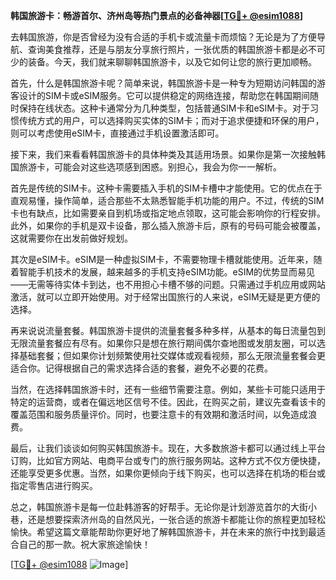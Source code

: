 **韩国旅游卡：畅游首尔、济州岛等热门景点的必备神器[[TG💪+ @esim1088](https://t.me/s/esim1088)]**

去韩国旅游，你是否曾经为没有合适的手机卡或流量卡而烦恼？无论是为了方便导航、查询美食推荐，还是与朋友分享旅行照片，一张优质的韩国旅游卡都是必不可少的装备。今天，我们就来聊聊韩国旅游卡，以及它如何让您的旅行更加顺畅。

首先，什么是韩国旅游卡呢？简单来说，韩国旅游卡是一种专为短期访问韩国的游客设计的SIM卡或eSIM服务。它可以提供稳定的网络连接，帮助您在韩国期间随时保持在线状态。这种卡通常分为几种类型，包括普通SIM卡和eSIM卡。对于习惯传统方式的用户，可以选择购买实体的SIM卡；而对于追求便捷和环保的用户，则可以考虑使用eSIM卡，直接通过手机设置激活即可。

接下来，我们来看看韩国旅游卡的具体种类及其适用场景。如果你是第一次接触韩国旅游卡，可能会对这些选项感到困惑。别担心，我会为你一一解析。

首先是传统的SIM卡。这种卡需要插入手机的SIM卡槽中才能使用。它的优点在于直观易懂，操作简单，适合那些不太熟悉智能手机功能的用户。不过，传统的SIM卡也有缺点，比如需要亲自到机场或指定地点领取，这可能会影响你的行程安排。此外，如果你的手机是双卡设备，那么插入旅游卡后，原有的号码可能会被覆盖，这就需要你在出发前做好规划。

其次是eSIM卡。eSIM是一种虚拟SIM卡，不需要物理卡槽就能使用。近年来，随着智能手机技术的发展，越来越多的手机支持eSIM功能。eSIM的优势显而易见——无需等待实体卡到达，也不用担心卡槽不够的问题。只需通过手机应用或网站激活，就可以立即开始使用。对于经常出国旅行的人来说，eSIM无疑是更方便的选择。

再来说说流量套餐。韩国旅游卡提供的流量套餐多种多样，从基本的每日流量包到无限流量套餐应有尽有。如果你只是想在旅行期间偶尔查地图或发朋友圈，可以选择基础套餐；但如果你计划频繁使用社交媒体或观看视频，那么无限流量套餐会更适合你。记得根据自己的需求选择合适的套餐，避免不必要的花费。

当然，在选择韩国旅游卡时，还有一些细节需要注意。例如，某些卡可能只适用于特定的运营商，或者在偏远地区信号不佳。因此，在购买之前，建议先查看该卡的覆盖范围和服务质量评价。同时，也要注意卡的有效期和激活时间，以免造成浪费。

最后，让我们谈谈如何购买韩国旅游卡。现在，大多数旅游卡都可以通过线上平台订购，比如官方网站、电商平台或专门的旅行服务网站。这种方式不仅方便快捷，还能享受更多优惠。当然，如果你更倾向于线下购买，也可以选择在机场的柜台或指定零售店进行购买。

总之，韩国旅游卡是每一位赴韩游客的好帮手。无论你是计划游览首尔的大街小巷，还是想要探索济州岛的自然风光，一张合适的旅游卡都能让你的旅程更加轻松愉快。希望这篇文章能帮助你更好地了解韩国旅游卡，并在未来的旅行中找到最适合自己的那一款。祝大家旅途愉快！

[[TG💪+ @esim1088](https://t.me/s/esim1088) ![Image](https://i.postimg.cc/4NQfJmqS/Snipaste-2025-05-13-00-14-12.png)]